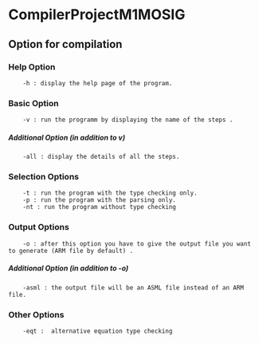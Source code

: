 # CompilerProjectM1MOSIG

## Option for compilation

### Help Option

		-h : display the help page of the program.

### Basic Option

		-v : run the programm by displaying the name of the steps .

##### Additional Option (in addition to v)
		
		-all : display the details of all the steps.

### Selection Options
					
		-t : run the program with the type checking only.
		-p : run the program with the parsing only.
		-nt : run the program without type checking 
					
### Output Options	

		-o : after this option you have to give the output file you want to generate (ARM file by default) .
				
##### Additional Option (in addition to -o)
		
		-asml : the output file will be an ASML file instead of an ARM file.
		
### Other Options

		-eqt :  alternative equation type checking 

